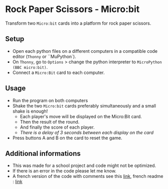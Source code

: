 # Rock Paper Scissors - Micro:bit

Transform two `Micro:bit` cards into a platform for rock paper scissors.

## Setup

- Open each python files on a different computers in a compatible code editor (`Thonny` or ``MuPython`).
- On `Thonny`, go to `Options` > change the python interpreter to `MicroPython (BBC micro:bit)`.
- Connect a `Micro:Bit` card to each computer.

## Usage

- Run the program on both computers
- Shake the two `Micro:bit` cards preferably simultaneously and a small shake is enough!
    - Each player's move will be displayed on the Micro:Bit card.
    - Then the result of the round.
    - And finally the score of each player.
    - *There is a delay of 3 seconds between each display on the card*
- Press buttons A and B on the card to reset the game.

## Additional informations

- This was made for a school project and code might not be optimized.
- If there is an error in the code please let me know.
- A french version of the code with comments see this [link](), french readme : [link]()
